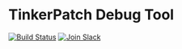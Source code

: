 # TinkerPatch Debug Tool

[![Build Status](https://travis-ci.org/TinkerPatch/tinkerpatch-debug-tool.svg?branch=master)](https://travis-ci.org/TinkerPatch/tinkerpatch-debug-tool)
[![Join Slack](http://slack.tinkerpatch.com/badge.svg)](http://slack.tinkerpatch.com)
